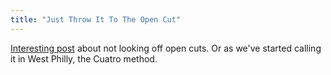 ```yaml
---
title: "Just Throw It To The Open Cut"
---
```


[Interesting post](http://skydmagazine.com/2012/10/win-the-fields-its-that-simple/) about not looking off open cuts. Or as we've started calling it in West Philly, the Cuatro method.
